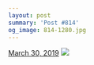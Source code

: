 ```yaml
---
layout: post
summary: 'Post #814'
og_image: 814-1280.jpg
---
```


<p>
  <time>
    <a href="/814">March 30, 2019</a>
  </time>
  <a href="/814">
    <img src="{{ site.assets_url }}/814-640.jpg" srcset="{{ site.assets_url }}/814-320.jpg 320w, {{ site.assets_url }}/814-640.jpg 640w, {{ site.assets_url }}/814-960.jpg 960w, {{ site.assets_url }}/814-1280.jpg 1280w" sizes="(min-width: 700px) 50vw, calc(100vw - 2rem)" />
  </a>
</p>
